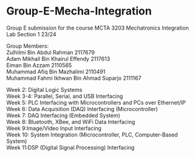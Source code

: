 # Group-E-Mecha-Integration
Group E submission for the course MCTA 3203 Mechatronics Integration Lab Section 1 23/24

Group Members:        
Zulhilmi Bin Abdul Rahman                     2117679      
Adam Mikhail Bin Khairul Effendy              2117613    
Eiman Bin Azzam                               2110565    
Muhammad Afiq Bin Mazhalimi                   2110491    
Muhammad Fahmi Ikhwan Bin Ahmad Suparjo       2111167      
     
Week 2: Digital Logic Systems     
Week 3-4: Parallel, Serial, and USB Interfacing  
Week 5: PLC Interfacing with Microcontrollers and PCs over Ethernet/IP    
Week 6: Data Acquisition (DAQ) Interfacing (Microcontroller)    
Week 7: DAQ Interfacing (Embedded System)   
Week 8: Bluetooth, XBee, and WiFi Data Interfacing   
Week 9:Image/Video Input Interfacing   
Week 10: System Integration (Microcontroller, PLC, Computer-Based System)   
Week 11:DSP (Digital Signal Processing) Interfacing   